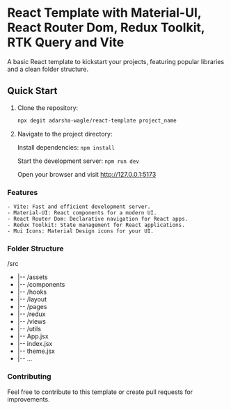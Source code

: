 # React Template with Material-UI, React Router Dom, Redux Toolkit, RTK Query and Vite

A basic React template to kickstart your projects, featuring popular libraries and a clean folder structure.

## Quick Start

1. Clone the repository:

   ```bash
   npx degit adarsha-wagle/react-template project_name

   ```

1. Navigate to the project directory:

   Install dependencies:
   `npm install`

   Start the development server:
   `npm run dev`

   Open your browser and visit http://127.0.0.1:5173

### Features

    - Vite: Fast and efficient development server.
    - Material-UI: React components for a modern UI.
    - React Router Dom: Declarative navigation for React apps.
    - Redux Toolkit: State management for React applications.
    - Mui Icons: Material Design icons for your UI.

### Folder Structure

/src

- |-- /assets
- |-- /components
- |-- /hooks
- |-- /layout
- |-- /pages
- |-- /redux
- |-- /views
- |-- /utils
- |-- App.jsx
- |-- index.jsx
- |-- theme.jsx
- |-- ...

### Contributing

Feel free to contribute to this template or create pull requests for improvements.

